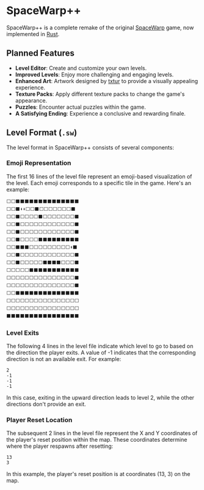 # SpaceWarp++

SpaceWarp++ is a complete remake of the original [SpaceWarp](https://github.com/Wam25/SpaceWarp) game, now implemented in [Rust](https://www.rust-lang.org/).

## Planned Features
- **Level Editor**: Create and customize your own levels.
- **Improved Levels**: Enjoy more challenging and engaging levels.
- **Enhanced Art**: Artwork designed by [txtur](https://github.com/txtur) to provide a visually appealing experience.
- **Texture Packs**: Apply different texture packs to change the game's appearance.
- **Puzzles**: Encounter actual puzzles within the game.
- **A Satisfying Ending**: Experience a conclusive and rewarding finale.

## Level Format (`.sw`)
The level format in SpaceWarp++ consists of several components:

### Emoji Representation
The first 16 lines of the level file represent an emoji-based visualization of the level. Each emoji corresponds to a specific tile in the game. Here's an example:
```
⬜⬜⬛⬛⬛⬛⬛⬛⬛⬛⬛⬛⬛⬛⬛⬛
⬜⬜⬛⬇️⬇️⬜⬜⬛⬜⬜⬜⬜⬜⬜⬜⬛
⬜⬜⬛⬜⬜⬜⬜⬛⬜⬜⬜⬜⬜⬜⬜⬛
⬜⬜⬛⬜⬜⬜⬜⬜⬜⬜⬜⬜⬜⬜⬜⬛
⬜⬜⬛⬜⬜⬜⬜⬜⬜⬜⬜⬜⬜⬜⬜⬛
⬜⬜⬛⬜⬜⬜⬜⬛⬛⬛⬛⬛⬛⬛⬛⬛
⬜⬜⬛⬛⬛⬜⬜⬜⬜⬜⬜⬜⬜⬜⬇️⬛
⬜⬜⬛⬜⬜⬜⬜⬜⬜⬜⬜⬜⬜⬜⬜⬛
⬜⬜⬛⬜⬜⬜⬜⬜⬛⬛⬛⬛⬜⬜⬜⬛
⬜⬜⬜⬜⬜⬛⬛⬛⬛⬛⬛⬛⬛⬛⬛⬛
⬜⬜⬜⬜⬜⬜⬜⬜⬜⬜⬜⬜⬜⬜⬜⬛
⬜⬜⬜⬜⬜⬜⬜⬜⬜⬜⬜⬜⬜⬜⬜⬛
⬜⬜⬛⬛⬛⬛⬛⬛⬛⬛⬛⬛⬛⬛⬛⬛
⬜⬜⬜⬜⬜⬜⬜⬜⬜⬜⬜⬜⬜⬜⬜⬜
⬜⬜⬜⬜⬜⬜⬜⬜⬜⬜⬜⬜⬜⬜⬜⬜
⬛⬛⬛⬛⬛⬛⬛⬛⬛⬛⬛⬛⬛⬛⬛⬛
```

### Level Exits
The following 4 lines in the level file indicate which level to go to based on the direction the player exits. A value of -1 indicates that the corresponding direction is not an available exit. For example:
```
2
-1
-1
-1
```
In this case, exiting in the upward direction leads to level 2, while the other directions don't provide an exit.

### Player Reset Location
The subsequent 2 lines in the level file represent the X and Y coordinates of the player's reset position within the map. These coordinates determine where the player respawns after resetting:
```
13
3
```
In this example, the player's reset position is at coordinates (13, 3) on the map.
